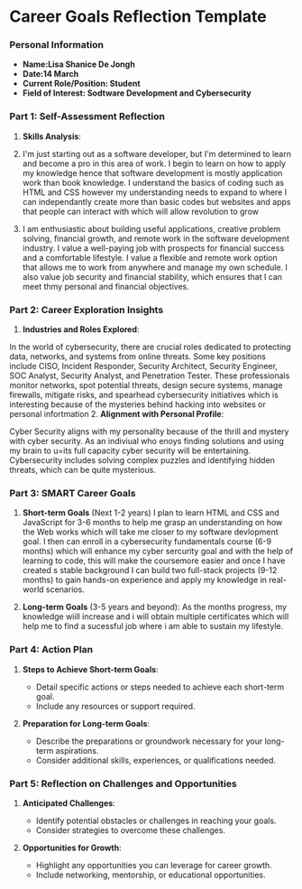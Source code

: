 
# Career Goals Reflection Template

### Personal Information

- **Name:Lisa Shanice De Jongh**
- **Date:14 March**
- **Current Role/Position: Student**
- **Field of Interest: Sodtware Development and Cybersecurity**

### Part 1: Self-Assessment Reflection

1. **Skills Analysis**:

1. I'm just starting out as a software developer, but I'm determined to learn and become a pro in this area of work. I begin to learn on how to apply my knowledge hence that software development is mostly application work than book knowledge. I understand the basics of coding such as HTML and CSS however my understanding needs to expand to where I can independantly create more than basic codes but websites and apps that people can interact with which will allow revolution to grow

2. I am enthusiastic about building useful applications, creative problem solving, financial growth, and remote work in the software development industry.  I value a well-paying job with prospects for financial success and a comfortable lifestyle.  I value a flexible and remote work option that allows me to work from anywhere and manage my own schedule.  I also value job security and financial stability, which ensures that I can meet thmy personal and financial objectives.

### Part 2: Career Exploration Insights

1. **Industries and Roles Explored**:
    
In the world of cybersecurity, there are crucial roles dedicated to protecting data, networks, and systems from online threats. Some key positions include CISO, Incident Responder, Security Architect, Security Engineer, SOC Analyst, Security Analyst, and Penetration Tester. These professionals monitor networks, spot potential threats, design secure systems, manage firewalls, mitigate risks, and spearhead cybersecurity initiatives which is interesting because of the mysteries behind hacking into websites or personal infortmation
2. **Alignment with Personal Profile**:
    
Cyber Security aligns with my personality because of the thrill and mystery with cyber security. As an indiviual who enoys finding solutions and using my brain to u=its full capacity cyber security will be entertaining. Cybersecurity includes solving complex puzzles and identifying hidden threats, which can be quite mysterious.

### Part 3: SMART Career Goals

1. **Short-term Goals** (Next 1-2 years)
   I plan to learn HTML and CSS and JavaScript for 3-6 months to help me grasp an understanding on how the Web works which will take me closer to my software devlopment goal. I then can enroll in a cybersecurity fundamentals course (6-9 months) which will enhance my cyber sercurity goal and with the help of learning to code, this will make the coursemore easier and once I have created s stable background I can build two full-stack projects (9-12 months) to gain hands-on experience and apply my knowledge in real-world scenarios. 
   
2. **Long-term Goals** (3-5 years and beyond):
    As the months progress, my knowledge wiill increase and i will obtain multiple certificates which will help me to find a sucessful job where i am able to sustain my lifestyle.

### Part 4: Action Plan

1. **Steps to Achieve Short-term Goals**:
    
    - Detail specific actions or steps needed to achieve each short-term goal.
    - Include any resources or support required.
2. **Preparation for Long-term Goals**:
    
    - Describe the preparations or groundwork necessary for your long-term aspirations.
    - Consider additional skills, experiences, or qualifications needed.

### Part 5: Reflection on Challenges and Opportunities

1. **Anticipated Challenges**:
    
    - Identify potential obstacles or challenges in reaching your goals.
    - Consider strategies to overcome these challenges.
2. **Opportunities for Growth**:
    
    - Highlight any opportunities you can leverage for career growth.
    - Include networking, mentorship, or educational opportunities.


